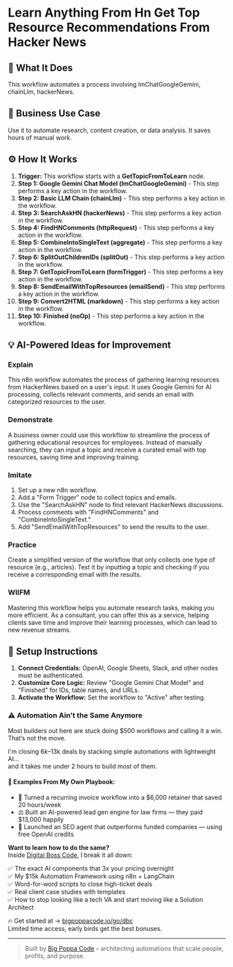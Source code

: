 # Learn Anything From Hn   Get Top Resource Recommendations From Hacker News

## 🚀 What It Does
This workflow automates a process involving lmChatGoogleGemini, chainLlm, hackerNews.

## 💼 Business Use Case
Use it to automate research, content creation, or data analysis. It saves hours of manual work.

## ⚙️ How It Works
1.  **Trigger:** This workflow starts with a **GetTopicFromToLearn** node.
2. **Step 1: Google Gemini Chat Model (lmChatGoogleGemini)** - This step performs a key action in the workflow.
3. **Step 2: Basic LLM Chain (chainLlm)** - This step performs a key action in the workflow.
4. **Step 3: SearchAskHN (hackerNews)** - This step performs a key action in the workflow.
5. **Step 4: FindHNComments (httpRequest)** - This step performs a key action in the workflow.
6. **Step 5: CombineIntoSingleText (aggregate)** - This step performs a key action in the workflow.
7. **Step 6: SplitOutChildrenIDs (splitOut)** - This step performs a key action in the workflow.
8. **Step 7: GetTopicFromToLearn (formTrigger)** - This step performs a key action in the workflow.
9. **Step 8: SendEmailWithTopResources (emailSend)** - This step performs a key action in the workflow.
10. **Step 9: Convert2HTML (markdown)** - This step performs a key action in the workflow.
11. **Step 10: Finished (noOp)** - This step performs a key action in the workflow.

## 💡 AI-Powered Ideas for Improvement
### Explain
This n8n workflow automates the process of gathering learning resources from HackerNews based on a user's input. It uses Google Gemini for AI processing, collects relevant comments, and sends an email with categorized resources to the user.

### Demonstrate
A business owner could use this workflow to streamline the process of gathering educational resources for employees. Instead of manually searching, they can input a topic and receive a curated email with top resources, saving time and improving training.

### Imitate
1. Set up a new n8n workflow.
2. Add a "Form Trigger" node to collect topics and emails.
3. Use the "SearchAskHN" node to find relevant HackerNews discussions.
4. Process comments with "FindHNComments" and "CombineIntoSingleText."
5. Add "SendEmailWithTopResources" to send the results to the user.

### Practice
Create a simplified version of the workflow that only collects one type of resource (e.g., articles). Test it by inputting a topic and checking if you receive a corresponding email with the results.

### WIIFM
Mastering this workflow helps you automate research tasks, making you more efficient. As a consultant, you can offer this as a service, helping clients save time and improve their learning processes, which can lead to new revenue streams.

## 🔧 Setup Instructions
1. **Connect Credentials:** OpenAI, Google Sheets, Slack, and other nodes must be authenticated.
2. **Customize Core Logic:** Review "Google Gemini Chat Model" and "Finished" for IDs, table names, and URLs.
3. **Activate the Workflow:** Set the workflow to "Active" after testing.

### ⚠️ Automation Ain’t the Same Anymore

Most builders out here are stuck doing $500 workflows and calling it a win.  
That’s not the move.  

I'm closing $6k–$13k deals by stacking simple automations with lightweight AI...  
and it takes me under 2 hours to build most of them.

#### 🧠 Examples From My Own Playbook:
- 🔁 Turned a recurring invoice workflow into a $6,000 retainer that saved 20 hours/week  
- ⚖️ Built an AI-powered lead gen engine for law firms — they paid $13,000 happily  
- 🚀 Launched an SEO agent that outperforms funded companies — using free OpenAI credits  

**Want to learn how to do the same?**  
Inside [Digital Boss Code](https://bigpoppacode.io/go/dbc), I break it all down:

✅ The exact AI components that 3x your pricing overnight  
✅ My $15k Automation Framework using n8n + LangChain  
✅ Word-for-word scripts to close high-ticket deals  
✅ Real client case studies with templates  
✅ How to stop looking like a tech VA and start moving like a Solution Architect  

🔥 Get started at → [bigpoppacode.io/go/dbc](https://bigpoppacode.io/go/dbc)  
Limited time access, early birds get the best bonuses.

---
> Built by [Big Poppa Code](https://bigpoppacode.io) – architecting automations that scale people, profits, and purpose.
